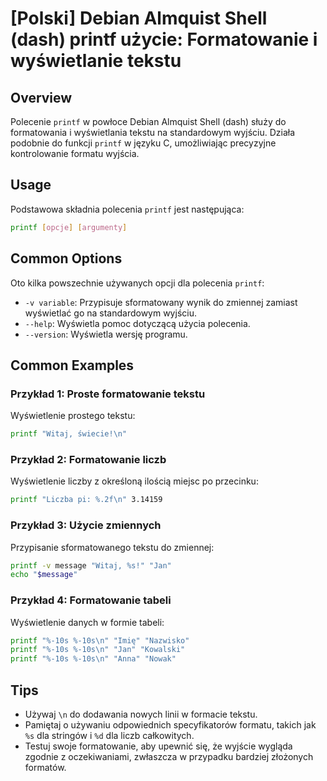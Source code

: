 # [Polski] Debian Almquist Shell (dash) printf użycie: Formatowanie i wyświetlanie tekstu

## Overview
Polecenie `printf` w powłoce Debian Almquist Shell (dash) służy do formatowania i wyświetlania tekstu na standardowym wyjściu. Działa podobnie do funkcji `printf` w języku C, umożliwiając precyzyjne kontrolowanie formatu wyjścia.

## Usage
Podstawowa składnia polecenia `printf` jest następująca:

```sh
printf [opcje] [argumenty]
```

## Common Options
Oto kilka powszechnie używanych opcji dla polecenia `printf`:

- `-v variable`: Przypisuje sformatowany wynik do zmiennej zamiast wyświetlać go na standardowym wyjściu.
- `--help`: Wyświetla pomoc dotyczącą użycia polecenia.
- `--version`: Wyświetla wersję programu.

## Common Examples

### Przykład 1: Proste formatowanie tekstu
Wyświetlenie prostego tekstu:

```sh
printf "Witaj, świecie!\n"
```

### Przykład 2: Formatowanie liczb
Wyświetlenie liczby z określoną ilością miejsc po przecinku:

```sh
printf "Liczba pi: %.2f\n" 3.14159
```

### Przykład 3: Użycie zmiennych
Przypisanie sformatowanego tekstu do zmiennej:

```sh
printf -v message "Witaj, %s!" "Jan"
echo "$message"
```

### Przykład 4: Formatowanie tabeli
Wyświetlenie danych w formie tabeli:

```sh
printf "%-10s %-10s\n" "Imię" "Nazwisko"
printf "%-10s %-10s\n" "Jan" "Kowalski"
printf "%-10s %-10s\n" "Anna" "Nowak"
```

## Tips
- Używaj `\n` do dodawania nowych linii w formacie tekstu.
- Pamiętaj o używaniu odpowiednich specyfikatorów formatu, takich jak `%s` dla stringów i `%d` dla liczb całkowitych.
- Testuj swoje formatowanie, aby upewnić się, że wyjście wygląda zgodnie z oczekiwaniami, zwłaszcza w przypadku bardziej złożonych formatów.